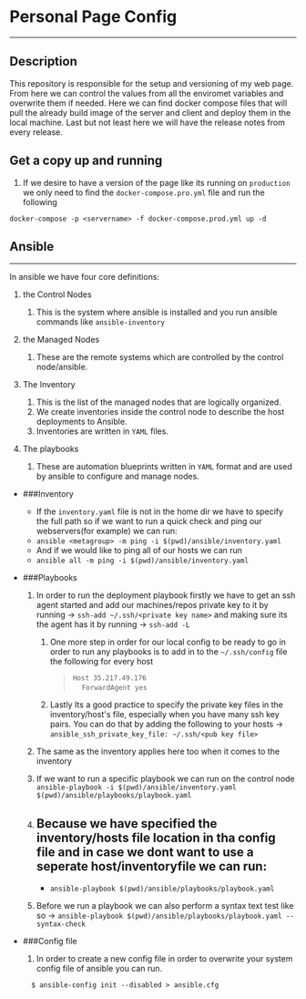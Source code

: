 # Personal Page Config

--- 

## Description

This repository is responsible for the setup and versioning of my web page. From here we can control the values from all the enviromet variables 
and overwrite them if needed. Here we can find docker compose files that will pull the already build image of the server and client and deploy them
in the local machine. Last but not least here we will have the release notes from every release.

## Get a copy up and running

1. If we desire to have a version of the page like its running on ```production``` we only need to find the ```docker-compose.pro.yml``` file and run the following
```shell
docker-compose -p <servername> -f docker-compose.prod.yml up -d
```


## Ansible

---
In ansible we have four core definitions:
1. the Control Nodes
    1. This is the system where ansible is installed and you run ansible commands like `ansible-inventory`

2. the Managed Nodes
    1. These are the remote systems which are controlled by the control node/ansible.

3. The Inventory
    1. This is the list of the managed nodes that are logically organized.
    2. We create inventories inside the control node to describe the host deployments to Ansible.
    3. Inventories are written in `YAML` files.

4. The playbooks
    1. These are automation blueprints written in `YAML` format and are used by ansible to configure and manage nodes.

- ###Inventory

    - If the `inventory.yaml` file is not in the home dir we have to specify the full path so if we want to run a quick check and ping our webservers(for example) we can run:
    - `ansible <metagroup> -m ping -i $(pwd)/ansible/inventory.yaml `
    - And if we would like to ping all of our hosts we can run
    - `ansible all -m ping -i $(pwd)/ansible/inventory.yaml `

- ###Playbooks

    1. In order to run the deployment playbook firstly we have to get an ssh agent started and add our machines/repos private key to it by running -> `ssh-add ~/.ssh/<private key name>` and making sure its the agent has it by running -> `ssh-add -L`
        1. One more step in order for our local config to be ready to go in order to run any playbooks is to add in to the `~/.ssh/config` file the following for every host
           > `Host 35.217.49.176`<br />
           &nbsp;&nbsp;&nbsp;&nbsp;`ForwardAgent yes`
        2. Lastly Its a good practice to specify the private key files in the inventory/host's file, especially when you have many ssh key pairs. You can do that by adding the following to your hosts -> `ansible_ssh_private_key_file: ~/.ssh/<pub key file>`
    2. The same as the inventory applies here too when it comes to the inventory
    3. If we want to run a specific playbook we can run on the control node
       `ansible-playbook -i $(pwd)/ansible/inventory.yaml $(pwd)/ansible/playbooks/playbook.yaml`

    4. Because we have specified the inventory/hosts file location in tha config file and in case we dont want to use a seperate host/inventoryfile we can run:
       - 
        - `ansible-playbook $(pwd)/ansible/playbooks/playbook.yaml`

    5. Before we run a playbook we can also perform a syntax text test like so -> `ansible-playbook $(pwd)/ansible/playbooks/playbook.yaml --syntax-check`

- ###Config file
    
    1. In order to create a new config file in order to overwrite your system config file of ansible you can run.
  ```shell
    $ ansible-config init --disabled > ansible.cfg
    ```